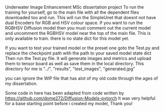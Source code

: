 Underwater Image Enhancement MSc dissertation project
To run the training for yourself, go to the main file with all the dependent files downloaded too and run.
This will run the SimpleUnet that doesnt not have dual Encoders for RGB and HSV colour space.
If you want to run the RGBHSV Diffusion model then you must comment out the current model and uncomment the RGBHSV model near the top of the main file. This is only available to train. there is no state dict for this model yet.

If you want to test your trained model or the preset one goto the Test.py and replace the checkpoint path with the path to your saved model state dict
Then run the Test.py file. It will generate images and metrics and upload them to tensor board as well as save them in the local directory.
This directory for me is "../", "results", "test_images", "generated.jpg"

you can ignore the WIP file that has alot of my old code through the ages of my dissertation.

Some code in here has been adapted from code written by https://github.com/dome272/Diffusion-Models-pytorch
It was very helpful for a base starting point before i created my model, Thank you!
